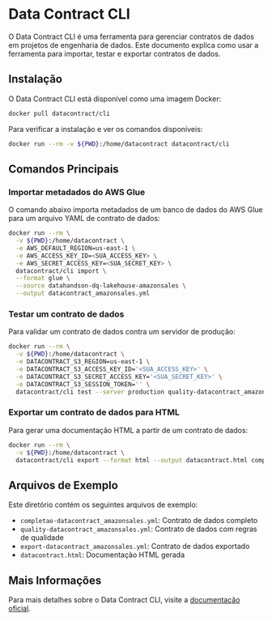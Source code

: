 # Data Contract CLI

O Data Contract CLI é uma ferramenta para gerenciar contratos de dados em projetos de engenharia de dados. Este documento explica como usar a ferramenta para importar, testar e exportar contratos de dados.

## Instalação

O Data Contract CLI está disponível como uma imagem Docker:

```bash
docker pull datacontract/cli
```

Para verificar a instalação e ver os comandos disponíveis:

```bash
docker run --rm -v ${PWD}:/home/datacontract datacontract/cli
```

## Comandos Principais

### Importar metadados do AWS Glue

O comando abaixo importa metadados de um banco de dados do AWS Glue para um arquivo YAML de contrato de dados:

```bash
docker run --rm \
  -v ${PWD}:/home/datacontract \
  -e AWS_DEFAULT_REGION=us-east-1 \
  -e AWS_ACCESS_KEY_ID=<SUA_ACCESS_KEY> \
  -e AWS_SECRET_ACCESS_KEY=<SUA_SECRET_KEY> \
  datacontract/cli import \
  --format glue \
  --source datahandson-dq-lakehouse-amazonsales \
  --output datacontract_amazonsales.yml
```

### Testar um contrato de dados

Para validar um contrato de dados contra um servidor de produção:

```bash
docker run --rm \
  -v ${PWD}:/home/datacontract \
  -e DATACONTRACT_S3_REGION=us-east-1 \
  -e DATACONTRACT_S3_ACCESS_KEY_ID='<SUA_ACCESS_KEY>' \
  -e DATACONTRACT_S3_SECRET_ACCESS_KEY='<SUA_SECRET_KEY>' \
  -e DATACONTRACT_S3_SESSION_TOKEN='' \
  datacontract/cli test --server production quality-datacontract_amazonsales.yml
```

### Exportar um contrato de dados para HTML

Para gerar uma documentação HTML a partir de um contrato de dados:

```bash
docker run --rm \
  -v ${PWD}:/home/datacontract \
  datacontract/cli export --format html --output datacontract.html completao-datacontract_amazonsales.yml
```

## Arquivos de Exemplo

Este diretório contém os seguintes arquivos de exemplo:

- `completao-datacontract_amazonsales.yml`: Contrato de dados completo
- `quality-datacontract_amazonsales.yml`: Contrato de dados com regras de qualidade
- `export-datacontract_amazonsales.yml`: Contrato de dados exportado
- `datacontract.html`: Documentação HTML gerada


## Mais Informações

Para mais detalhes sobre o Data Contract CLI, visite a [documentação oficial](https://github.com/datacontract/datacontract-cli).